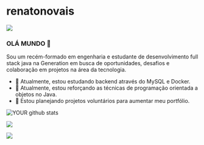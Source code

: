 # renatonovais

<img src="https://github.com/pr2tik1/pr2tik1/blob/master/IMAGE-NAME">

### OLÁ MUNDO 👋
Sou um recém-formado em engenharia e estudante de desenvolvimento full stack java na Generation em busca de oportunidades, desafios e colaboração em projetos na área da tecnologia.
- 🔭 Atualmente, estou estudando backend através do MySQL e Docker.
- 🌱 Atualmente, estou reforçando as técnicas de programação orientada a objetos no Java.
- 🤝 Estou planejando projetos voluntários para aumentar meu portfólio.

![YOUR github stats](https://github-readme-stats.vercel.app/api?username=USERNAME)

[<img src ="https://img.shields.io/badge/linkedin-%230077B5.svg?&style=for-the-badge&logo=linkedin&logoColor=white" />](https://www.linkedin.com/in/renato-novais-716a72144/)

[<img src = "https://img.shields.io/badge/instagram-%23E4405F.svg?&style=for-the-badge&logo=instagram&logoColor=white">](https://www.instagram.com/_renatons/)

